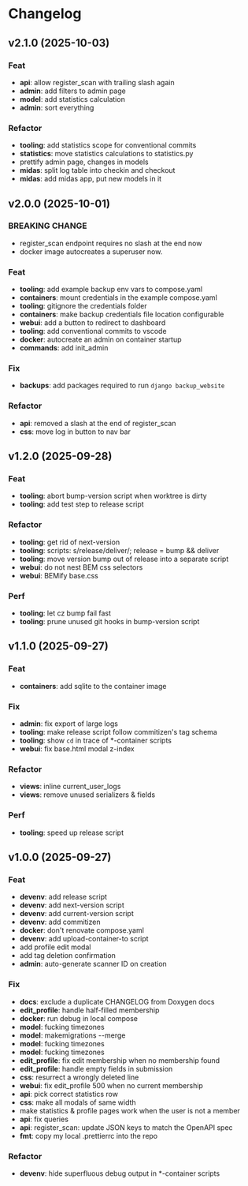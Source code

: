 <!-- markdownlint-disable MD024  -->

# Changelog

## v2.1.0 (2025-10-03)

### Feat

- **api**: allow register_scan with trailing slash again
- **admin**: add filters to admin page
- **model**: add statistics calculation
- **admin**: sort everything

### Refactor

- **tooling**: add statistics scope for conventional commits
- **statistics**: move statistics calculations to statistics.py
- prettify admin page, changes in models
- **midas**: split log table into checkin and checkout
- **midas**: add midas app, put new models in it

## v2.0.0 (2025-10-01)

### BREAKING CHANGE

- register_scan endpoint requires no slash at the end now
- docker image autocreates a superuser now.

### Feat

- **tooling**: add example backup env vars to compose.yaml
- **containers**: mount credentials in the example compose.yaml
- **tooling**: gitignore the credentials folder
- **containers**: make backup credentials file location configurable
- **webui**: add a button to redirect to dashboard
- **tooling**: add conventional commits to vscode
- **docker**: autocreate an admin on container startup
- **commands**: add init_admin

### Fix

- **backups**: add packages required to run `django backup_website`

### Refactor

- **api**: removed a slash at the end of register_scan
- **css**: move log in button to nav bar

## v1.2.0 (2025-09-28)

### Feat

- **tooling**: abort bump-version script when worktree is dirty
- **tooling**: add test step to release script

### Refactor

- **tooling**: get rid of next-version
- **tooling**: scripts: s/release/deliver/; release = bump && deliver
- **tooling**: move version bump out of release into a separate script
- **webui**: do not nest BEM css selectors
- **webui**: BEMify base.css

### Perf

- **tooling**: let cz bump fail fast
- **tooling**: prune unused git hooks in bump-version script

## v1.1.0 (2025-09-27)

### Feat

- **containers**: add sqlite to the container image

### Fix

- **admin**: fix export of large logs
- **tooling**: make release script follow commitizen's tag schema
- **tooling**: show `cd` in trace of \*-container scripts
- **webui**: fix base.html modal z-index

### Refactor

- **views**: inline current_user_logs
- **views**: remove unused serializers & fields

### Perf

- **tooling**: speed up release script

## v1.0.0 (2025-09-27)

### Feat

- **devenv**: add release script
- **devenv**: add next-version script
- **devenv**: add current-version script
- **devenv**: add commitizen
- **docker**: don't renovate compose.yaml
- **devenv**: add upload-container-to script
- add profile edit modal
- add tag deletion confirmation
- **admin**: auto-generate scanner ID on creation

### Fix

- **docs**: exclude a duplicate CHANGELOG from Doxygen docs
- **edit_profile**: handle half-filled membership
- **docker**: run debug in local compose
- **model**: fucking timezones
- **model**: makemigrations --merge
- **model**: fucking timezones
- **model**: fucking timezones
- **edit_profile**: fix edit membership when no membership found
- **edit_profile**: handle empty fields in submission
- **css**: resurrect a wrongly deleted line
- **webui**: fix edit_profile 500 when no current membership
- **api**: pick correct statistics row
- **css**: make all modals of same width
- make statistics & profile pages work when the user is not a member
- **api**: fix queries
- **api**: register_scan: update JSON keys to match the OpenAPI spec
- **fmt**: copy my local .prettierrc into the repo

### Refactor

- **devenv**: hide superfluous debug output in \*-container scripts
